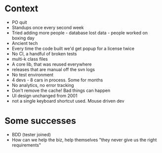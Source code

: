 # Context

* PO quit
* Standups once every second week
* Tried adding more people - database lost data - people worked on boxing day
* Ancient tech
* Every time the code built we'd get popup for a license twice
* No CI, a handful of broken tests
* multi-k class files
* A core lib, that was reused everywhere
* releases that are manual off the svn logs
* No test environment
* 4 devs - 8 cars in process. Some for months
* No analytics, no error tracking
* Don't remove the cache! Bad things can happen
* UI design unchanged from 2001
* not a single keyboard shortcut used. Mouse driven dev

# Some successes

* BDD (tester joined)
* How can we help the biz, help themselves "they never give us the right requirements"
